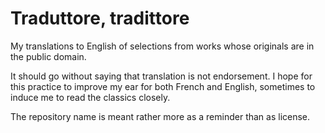 # Traduttore, tradittore
My translations to English of selections from works whose originals are in the public domain.

It should go without saying that translation is not endorsement. I
hope for this practice to improve my ear for both French and English,
sometimes to induce me to read the classics closely.

The repository name is meant rather more as a reminder than as
license.
